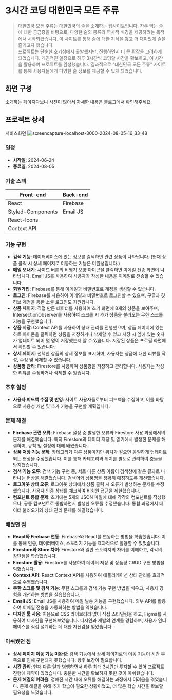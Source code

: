 # 3시간 코딩 대한민국 모든 주류
>대한민국 모든 주류는 대한민국의 술을 소개하는 웹사이트입니다. 자주 먹는 술에 대한 궁금증을 바탕으로, 다양한 술의 종류와 역사적 배경을 제공하려는 목적에서 시작되었습니다. 이 사이트를 통해 술에 대한 지식을 쌓고 더 재미있게 술을 즐기고자 했습니다. <br />
프로젝트는 단순한 호기심에서 출발했지만, 진행하면서 더 큰 확장을 고려하게 되었습니다. 개인적인 일정으로 하루 3시간씩 코딩할 시간을 확보하고, 이 시간을 활용하여 프로젝트를 완성했습니다. 결과적으로 "대한민국 모든 주류" 사이트를 통해 사용자들에게 다양한 술 정보를 제공할 수 있게 되었습니다.

## 화면 구성
소개하는 페이지다보니 사진이 많아서 자세한 내용은 블로그에서 확인해주세요.

## 프로젝트 상세
서비스화면
![screencapture-localhost-3000-2024-08-05-16_33_48](https://github.com/user-attachments/assets/028dbb51-6236-4d34-9215-ae5144049f97)

### 일정
- **시작일**: 2024-06-24
- **종료일**: 2024-08-05

### 기술 스택
| Front-end | Back-end |
| --- | --- |
| React | Firebase |
| Styled-Components | Email JS |
| React-Icons |  |
| Context API |  |

### 기능 구현
- **검색 기능**: 데이터베이스에 있는 정보를 검색하면 관련 상품이 나타납니다. (현재 상품 클릭 시 상세 페이지로 이동하는 기능은 미완성입니다.)
- **메일 보내기**: 사이드 버튼의 비행기 모양 아이콘을 클릭하면 이메일 전송 화면이 나타납니다. Email JS를 사용하여 사용자가 작성한 내용을 이메일로 전송할 수 있습니다.
- **회원가입**: Firebase를 통해 이메일과 비밀번호로 계정을 생성할 수 있습니다.
- **로그인**: Firebase를 사용하여 이메일과 비밀번호로 로그인할 수 있으며, 구글과 깃허브 계정을 통한 소셜 로그인도 지원합니다.
- **상품 페이지**: 직접 만든 데이터를 사용하여 초기 화면에 8개의 상품을 보여주며, IntersectionObserver를 사용하여 스크롤 시 추가 상품을 불러오는 무한 스크롤 기능을 구현했습니다.
- **상품 저장**: Context API를 사용하여 상태 관리를 진행했으며, 상품 페이지에 있는 하트 아이콘을 클릭하면 상품을 저장하거나 삭제할 수 있고 저장 시 옆에 있는 숫자가 업데이트 되어 몇 명이 저장했는지 알 수 있습니다. 저장된 상품은 프로필 화면에서 확인할 수 있습니다.
- **상세 페이지**: 선택한 상품의 상세 정보를 표시하며, 사용자는 상품에 대한 리뷰를 작성, 수정 및 삭제할 수 있습니다.
- **상품평 관리**: Firestore를 사용하여 상품평을 저장하고 관리합니다. 사용자는 작성한 리뷰를 수정하거나 삭제할 수 있습니다.

### 추후 일정
- **사용자 피드백 수집 및 반영**: 사이트 사용자들로부터 피드백을 수집하고, 이를 바탕으로 사용성 개선 및 추가 기능을 구현할 계획입니다.

### 문제 해결
- **Firebase 관련 오류**: Firebase 설정 중 발생한 오류와 Firestore 사용 과정에서의 문제를 해결했습니다. 특히 Firestore의 데이터 저장 및 읽기에서 발생한 문제를 해결하며, 규칙 및 설정에 대해 배웠습니다.
- **상품 저장 기능 문제**: 카테고리가 다른 상품이지만 위치가 같으면 동일하게 업데이트되는 현상을 수정했습니다. 이를 통해 카테고리와 위치를 별도로 관리하여 충돌을 방지했습니다.
- **검색 기능 오류**: 검색 기능 구현 중, 서로 다른 상품 이름이 검색창에 같은 결과로 나타나는 현상을 해결했습니다. 검색어와 상품명을 정확히 매칭하도록 개선했습니다.
- **로그아웃 상태 오류**: 로그아웃 상태에서 상품 클릭 시 오류가 발생하는 문제를 수정했습니다. 사용자 인증 상태를 체크하여 비회원 접근을 제한했습니다.
- **컴포넌트 통합 문제**: 초기에는 5개의 JSON 파일에 대해 각각의 컴포넌트를 작성했으나, 공통 컴포넌트로 통합하면서 발생한 오류를 수정했습니다. 통합 과정에서 데이터 불러오기와 상태 관리 문제를 해결했습니다.

### 배웠던 점
- **React와 Firebase 연동**: Firebase와 React를 연동하는 방법을 학습했습니다. 이를 통해 인증, 데이터베이스, 스토리지 기능을 효과적으로 활용할 수 있었습니다.
- **Firestore와 Store 차이**: Firestore와 일반 스토리지의 차이를 이해하고, 각각의 장단점을 학습했습니다.
- **Firestore 활용**: Firestore를 사용하여 데이터 저장 및 상품평 CRUD 구현 방법을 익혔습니다.
- **Context API**: React Context API를 사용하여 애플리케이션 상태 관리를 효과적으로 수행했습니다.
- **무한 스크롤 및 검색 기능**: 무한 스크롤과 검색 기능 구현 방법을 배우고, 사용자 경험을 개선하는 방법을 실습했습니다.
- **Email JS**: Email JS를 사용하여 메일 발송 기능을 구현했습니다. 외부 API를 활용하여 이메일 전송을 자동화하는 방법을 익혔습니다.
- **디자인 툴 사용**: 처음으로 CSS 라이브러리 없이 직접 스타일링을 하고, Figma를 사용하여 디자인을 구현해보았습니다. 디자인과 개발의 연계를 경험하며, 사용자 인터페이스를 직접 설계하는 데 대한 자신감을 얻었습니다.

### 아쉬웠던 점
- **상세 페이지 이동 기능 미완성**: 검색 기능에서 상세 페이지로의 이동 기능이 시간 부족으로 인해 구현되지 못했습니다. 향후 보강이 필요합니다.
- **시간 관리**: 현재 다른 일과 병행하면서 하루 최대 3시간만 투자할 수 있어 프로젝트 진행에 제약이 있었습니다. 충분한 시간을 확보하지 못한 것이 아쉬웠습니다.
- **문제 해결의 어려움**: 정해진 시간 내에 오류를 해결하는 과정에서 어려움을 겪었습니다. 문제 해결을 위해 추가 학습이 필요한 상황이었고, 더 많은 학습 시간을 확보할 필요성을 느꼈습니다.

